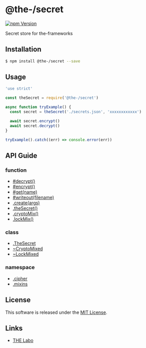 @the-/secret
==========

<!---
This file is generated by the-tmpl. Do not update manually.
--->

<!-- Badge Start -->
<a name="badges"></a>

[![npm Version][bd_npm_shield_url]][bd_npm_url]

[bd_repo_url]: https://github.com/the-labo/the
[bd_travis_url]: http://travis-ci.org/the-labo/the
[bd_travis_shield_url]: http://img.shields.io/travis/the-labo/the.svg?style=flat
[bd_travis_com_url]: http://travis-ci.com/the-labo/the
[bd_travis_com_shield_url]: https://api.travis-ci.com/the-labo/the.svg?token=
[bd_license_url]: https://github.com/the-labo/the/blob/master/LICENSE
[bd_npm_url]: http://www.npmjs.org/package/@the-/secret
[bd_npm_shield_url]: http://img.shields.io/npm/v/@the-/secret.svg?style=flat
[bd_standard_url]: http://standardjs.com/
[bd_standard_shield_url]: https://img.shields.io/badge/code%20style-standard-brightgreen.svg

<!-- Badge End -->


<!-- Description Start -->
<a name="description"></a>

Secret store for the-frameworks

<!-- Description End -->


<!-- Overview Start -->
<a name="overview"></a>




<!-- Overview End -->


<!-- Sections Start -->
<a name="sections"></a>

<!-- Section from "doc/readme/01.Installation.md.hbs" Start -->

<a name="section-doc-readme-01-installation-md"></a>

Installation
-----

```bash
$ npm install @the-/secret --save
```


<!-- Section from "doc/readme/01.Installation.md.hbs" End -->

<!-- Section from "doc/readme/02.Usage.md.hbs" Start -->

<a name="section-doc-readme-02-usage-md"></a>

Usage
---------

```javascript
'use strict'

const theSecret = require('@the-/secret')

async function tryExample() {
  const secret = theSecret('./secrets.json', 'xxxxxxxxxxxx')

  await secret.encrypt()
  await secret.decrypt()
}

tryExample().catch((err) => console.error(err))

```


<!-- Section from "doc/readme/02.Usage.md.hbs" End -->


<!-- Sections Start -->

<a name="api"></a>

## API Guide

### function
- [#decrypt()](./doc/api/api.md#module_@the-/secret.TheSecret#decrypt)
- [#encrypt()](./doc/api/api.md#module_@the-/secret.TheSecret#encrypt)
- [#get(name)](./doc/api/api.md#module_@the-/secret.TheSecret#get)
- [#writeout(filename)](./doc/api/api.md#module_@the-/secret.TheSecret#writeout)
- [.create(args)](./doc/api/api.md#module_@the-/secret.create)
- [.theSecret()](./doc/api/api.md#module_@the-/secret.theSecret)
- [.cryptoMix()](./doc/api/api.md#module_@the-/secret.mixins.cryptoMix)
- [.lockMix()](./doc/api/api.md#module_@the-/secret.mixins.lockMix)
### class
- [.TheSecret](./doc/api/api.md#module_@the-/secret.TheSecret)
- [~CryptoMixed](./doc/api/api.md#module_@the-/secret.mixins.cryptoMix~CryptoMixed)
- [~LockMixed](./doc/api/api.md#module_@the-/secret.mixins.lockMix~LockMixed)
### namespace
- [.cipher](./doc/api/api.md#module_@the-/secret.helpers.cipher)
- [.mixins](./doc/api/api.md#module_@the-/secret.mixins)

<!-- LICENSE Start -->
<a name="license"></a>

License
-------
This software is released under the [MIT License](https://github.com/the-labo/the/blob/master/LICENSE).

<!-- LICENSE End -->


<!-- Links Start -->
<a name="links"></a>

Links
------

+ [THE Labo][the_labo_url]

[the_labo_url]: https://github.com/the-labo

<!-- Links End -->
